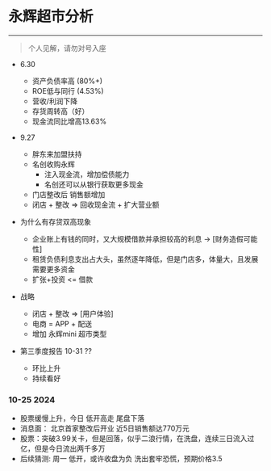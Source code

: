 # 永辉超市分析

---
> 个人见解，请勿对号入座


- 6.30
  - 资产负债率高 (80%+)
  - ROE低与同行 (4.53%)
  - 营收/利润下降
  - 存货周转高（好）
  - 现金流同比增高13.63%

- 9.27
  - 胖东来加盟扶持
  - 名创收购永辉
    - 注入现金流，增加偿债能力
    - 名创还可以从银行获取更多现金
  - 门店整改后 销售额增加
  - 闭店 + 整改 => 回收现金流 + 扩大营业额

- 为什么有存贷双高现象
  - 企业账上有钱的同时，又大规模借款并承担较高的利息 -> [财务造假可能性]
  - 租赁负债利息支出占大头，虽然逐年降低，但是门店多，体量大，且发展需要更多资金
  - 扩张+投资 <= 借款
- 战略
  - 闭店 + 整改 => [用户体验]
  - 电商 = APP + 配送
  - 增加 永辉mini 超市类型

- 第三季度报告 10-31 ?? 
  - 环比上升
  - 持续看好


### 10-25 2024
- 股票缓慢上升，今日 低开高走 尾盘下落
- 消息面： 北京首家整改后开业 近5日销售额达770万元
- 股票：突破3.99关卡，但是回落，似乎二浪行情，在洗盘，连续三日流入过亿，但是今日流出两千多万
- 后续猜测: 周一 低开，或许收盘为负 洗出套牢恐慌，预期价格3.5


